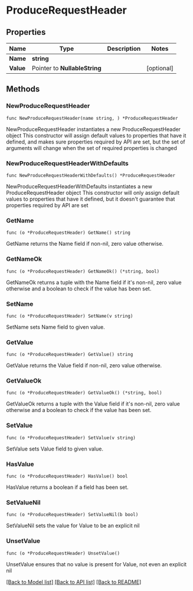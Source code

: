 # ProduceRequestHeader

## Properties

Name | Type | Description | Notes
------------ | ------------- | ------------- | -------------
**Name** | **string** |  | 
**Value** | Pointer to **NullableString** |  | [optional] 

## Methods

### NewProduceRequestHeader

`func NewProduceRequestHeader(name string, ) *ProduceRequestHeader`

NewProduceRequestHeader instantiates a new ProduceRequestHeader object
This constructor will assign default values to properties that have it defined,
and makes sure properties required by API are set, but the set of arguments
will change when the set of required properties is changed

### NewProduceRequestHeaderWithDefaults

`func NewProduceRequestHeaderWithDefaults() *ProduceRequestHeader`

NewProduceRequestHeaderWithDefaults instantiates a new ProduceRequestHeader object
This constructor will only assign default values to properties that have it defined,
but it doesn't guarantee that properties required by API are set

### GetName

`func (o *ProduceRequestHeader) GetName() string`

GetName returns the Name field if non-nil, zero value otherwise.

### GetNameOk

`func (o *ProduceRequestHeader) GetNameOk() (*string, bool)`

GetNameOk returns a tuple with the Name field if it's non-nil, zero value otherwise
and a boolean to check if the value has been set.

### SetName

`func (o *ProduceRequestHeader) SetName(v string)`

SetName sets Name field to given value.


### GetValue

`func (o *ProduceRequestHeader) GetValue() string`

GetValue returns the Value field if non-nil, zero value otherwise.

### GetValueOk

`func (o *ProduceRequestHeader) GetValueOk() (*string, bool)`

GetValueOk returns a tuple with the Value field if it's non-nil, zero value otherwise
and a boolean to check if the value has been set.

### SetValue

`func (o *ProduceRequestHeader) SetValue(v string)`

SetValue sets Value field to given value.

### HasValue

`func (o *ProduceRequestHeader) HasValue() bool`

HasValue returns a boolean if a field has been set.

### SetValueNil

`func (o *ProduceRequestHeader) SetValueNil(b bool)`

 SetValueNil sets the value for Value to be an explicit nil

### UnsetValue
`func (o *ProduceRequestHeader) UnsetValue()`

UnsetValue ensures that no value is present for Value, not even an explicit nil

[[Back to Model list]](../README.md#documentation-for-models) [[Back to API list]](../README.md#documentation-for-api-endpoints) [[Back to README]](../README.md)


